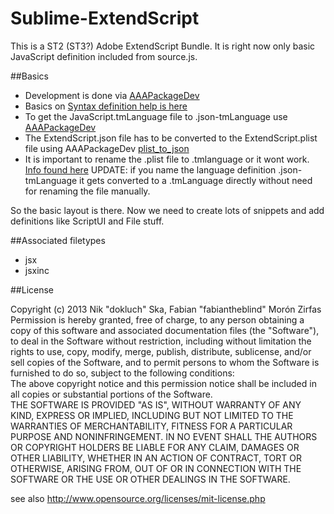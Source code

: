 Sublime-ExtendScript
====================

This is a ST2 (ST3?) Adobe ExtendScript Bundle. It is right now only basic JavaScript definition included from source.js. 

##Basics
- Development is done via [AAAPackageDev](https://github.com/SublimeText/AAAPackageDev)  
- Basics on [Syntax definition help is here](http://docs.sublimetext.info/en/latest/reference/syntaxdefs.html)  
- To get the JavaScript.tmLanguage file to .json-tmLanguage use [AAAPackageDev](https://github.com/SublimeText/AAAPackageDev#json-and-property-list-conversion)  
- The ExtendScript.json file has to be converted to the ExtendScript.plist file using AAAPackageDev [plist\_to\_json](https://github.com/SublimeText/AAAPackageDev#commands-1)  
- It is important to rename the .plist file to .tmlanguage or it wont work. [Info found here](http://stackoverflow.com/questions/15221150/custom-syntax-highlighting-in-sublime-text-2) UPDATE: if you name the language definition .json-tmLanguage it gets converted to a .tmLanguage directly without need for renaming the file manually.

So the basic layout is there. Now we need to create lots of snippets and add definitions like ScriptUI and File stuff.  

##Associated filetypes
- jsx  
- jsxinc  

##License  

Copyright (c)  2013 Nik "dokluch" Ska, Fabian "fabiantheblind" Morón Zirfas  
Permission is hereby granted, free of charge, to any person obtaining a copy of this software and associated documentation files (the "Software"), to deal in the Software  without restriction, including without limitation the rights to use, copy, modify, merge, publish, distribute, sublicense, and/or sell copies of the Software, and to  permit persons to whom the Software is furnished to do so, subject to the following conditions:  
The above copyright notice and this permission notice shall be included in all copies or substantial portions of the Software.  
THE SOFTWARE IS PROVIDED "AS IS", WITHOUT WARRANTY OF ANY KIND, EXPRESS OR IMPLIED, INCLUDING BUT NOT LIMITED TO THE WARRANTIES OF MERCHANTABILITY, FITNESS FOR A  PARTICULAR PURPOSE AND NONINFRINGEMENT. IN NO EVENT SHALL THE AUTHORS OR COPYRIGHT HOLDERS BE LIABLE FOR ANY CLAIM, DAMAGES OR OTHER LIABILITY, WHETHER IN AN ACTION OF  CONTRACT, TORT OR OTHERWISE, ARISING FROM, OUT OF OR IN CONNECTION WITH THE SOFTWARE OR THE USE OR OTHER DEALINGS IN THE SOFTWARE.  

see also http://www.opensource.org/licenses/mit-license.php

